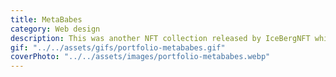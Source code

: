 ```yaml
---
title: MetaBabes
category: Web design
description: This was another NFT collection released by IceBergNFT which required an interesting cartoon-ish modern design. The artist thought that I did justice to her collection with it.   
gif: "../../assets/gifs/portfolio-metababes.gif"
coverPhoto: "../../assets/images/portfolio-metababes.webp"
---
```


